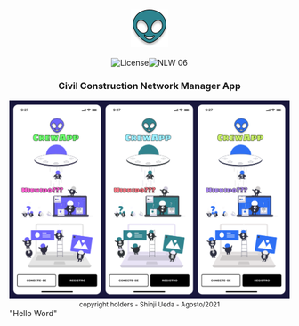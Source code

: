 <h1 align="center">
    <img src=".github\logo.png" style="zoom:100%;" align="center"/>
</h1>

<p align="center">
    <img alt="License" src="https://img.shields.io/static/v1?label=Crew&message=App&color=F7FE2E&labelColor=0A1033"><img src="https://img.shields.io/static/v1?label=Version&message=1.0&color=F7FE2E&labelColor=0A1033" alt="NLW 06" /></p>

<h3 align="center">
     Civil Construction Network Manager App 
</h3>

<img src=".github\cover.png" style="zoom:100%" align="center"/>



<div align="center">
  <small>copyright holders - Shinji Ueda - Agosto/2021</small>
</div>
"Hello Word"


